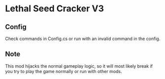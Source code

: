 # Lethal Seed Cracker V3

## Config
Check commands in Config.cs or run with an invalid command in the config.

## Note
This mod hijacks the normal gameplay logic, so it will most likely break if you try to play the game normally or run with other mods.
